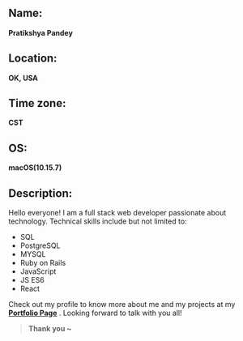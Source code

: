 ## Name: 
 **Pratikshya Pandey** 

## Location: 
**OK, USA**

## Time zone: 
**CST**

## OS: 
**macOS(10.15.7)**

## Description: 

 Hello everyone! I am a full stack web developer passionate about technology. Technical skills include but not limited to: 
 * SQL
 * PostgreSQL 
 * MYSQL 
 * Ruby on Rails 
 * JavaScript 
 * JS ES6 
 * React

Check out my profile to know more about me and my projects at my **[Portfolio Page](https://pratikshyapandeyportfolio.netlify.app)** . Looking forward to talk with you all!

> **Thank you ~** 



